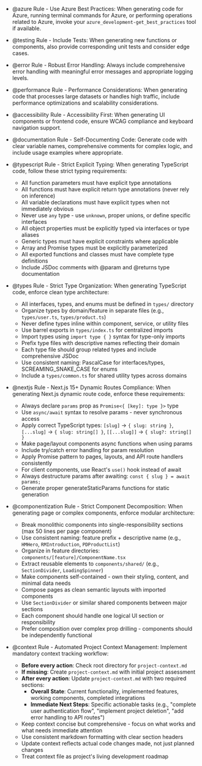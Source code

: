- @azure Rule - Use Azure Best Practices: When generating code for Azure, running terminal commands for Azure, or performing operations related to Azure, invoke your `azure_development-get_best_practices` tool if available.
- @testing Rule - Include Tests: When generating new functions or components, also provide corresponding unit tests and consider edge cases.

- @error Rule - Robust Error Handling: Always include comprehensive error handling with meaningful error messages and appropriate logging levels.
- @performance Rule - Performance Considerations: When generating code that processes large datasets or handles high traffic, include performance optimizations and scalability considerations.

- @accessibility Rule - Accessibility First: When generating UI components or frontend code, ensure WCAG compliance and keyboard navigation support.

- @documentation Rule - Self-Documenting Code: Generate code with clear variable names, comprehensive comments for complex logic, and include usage examples where appropriate.

- @typescript Rule - Strict Explicit Typing: When generating TypeScript code, follow these strict typing requirements:

  - All function parameters must have explicit type annotations
  - All functions must have explicit return type annotations (never rely on inference)
  - All variable declarations must have explicit types when not immediately obvious
  - Never use `any` type - use `unknown`, proper unions, or define specific interfaces
  - All object properties must be explicitly typed via interfaces or type aliases
  - Generic types must have explicit constraints where applicable
  - Array and Promise types must be explicitly parameterized
  - All exported functions and classes must have complete type definitions
  - Include JSDoc comments with @param and @returns type documentation

- @types Rule - Strict Type Organization: When generating TypeScript code, enforce clean type architecture:

  - All interfaces, types, and enums must be defined in `types/` directory
  - Organize types by domain/feature in separate files (e.g., `types/user.ts`, `types/product.ts`)
  - Never define types inline within component, service, or utility files
  - Use barrel exports in `types/index.ts` for centralized imports
  - Import types using `import type { }` syntax for type-only imports
  - Prefix type files with descriptive names reflecting their domain
  - Each type file should group related types and include comprehensive JSDoc
  - Use consistent naming: PascalCase for interfaces/types, SCREAMING_SNAKE_CASE for enums
  - Include a `types/common.ts` for shared utility types across domains

- @nextjs Rule - Next.js 15+ Dynamic Routes Compliance: When generating Next.js dynamic route code, enforce these requirements:

  - Always declare `params` prop as `Promise<{ [key]: type }>` type
  - Use `async/await` syntax to resolve params - never synchronous access
  - Apply correct TypeScript types: `[slug]` → `{ slug: string }`, `[...slug]` → `{ slug: string[] }`, `[[...slug]]` → `{ slug?: string[] }`
  - Make page/layout components async functions when using params
  - Include try/catch error handling for param resolution
  - Apply Promise pattern to pages, layouts, and API route handlers consistently
  - For client components, use React's `use()` hook instead of await
  - Always destructure params after awaiting: `const { slug } = await params;`
  - Generate proper generateStaticParams functions for static generation

- @componentization Rule - Strict Component Decomposition: When generating page or complex components, enforce modular architecture:

  - Break monolithic components into single-responsibility sections (max 50 lines per page component)
  - Use consistent naming: feature prefix + descriptive name (e.g., `HMHero`, `RMIntroduction`, `PDProductList`)
  - Organize in feature directories: `components/[feature]/ComponentName.tsx`
  - Extract reusable elements to `components/shared/` (e.g., `SectionDivider`, `LoadingSpinner`)
  - Make components self-contained - own their styling, content, and minimal data needs
  - Compose pages as clean semantic layouts with imported components
  - Use `SectionDivider` or similar shared components between major sections
  - Each component should handle one logical UI section or responsibility
  - Prefer composition over complex prop drilling - components should be independently functional

- @context Rule - Automated Project Context Management: Implement mandatory context tracking workflow:
  - **Before every action**: Check root directory for `project-context.md`
  - **If missing**: Create `project-context.md` with initial project assessment
  - **After every action**: Update `project-context.md` with two required sections:
    - **Overall State**: Current functionality, implemented features, working components, completed integrations
    - **Immediate Next Steps**: Specific actionable tasks (e.g., "complete user authentication flow", "implement project deletion", "add error handling to API routes")
  - Keep context concise but comprehensive - focus on what works and what needs immediate attention
  - Use consistent markdown formatting with clear section headers
  - Update context reflects actual code changes made, not just planned changes
  - Treat context file as project's living development roadmap
